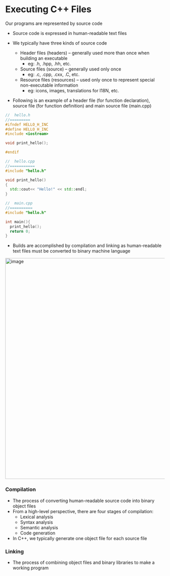 # Executing C++ Files

Our programs are represented by source code
- Source code is expressed in human-readable text files
- We typically have three kinds of source code
  - Header files (headers) – generally used more than once when building an executable
    - eg: .h, .hpp, .hh, etc.
  - Source files (source) – generally used only once
    - eg: .c, .cpp, .cxx, .C, etc.
  - Resource files (resources) – used only once to represent special non-executable information
    - eg: icons, images, translations for I18N, etc.
 
- Following is an example of a header file (for function declaration), source file (for function definition) and main source file (main.cpp)
```c++
//  hello.h
//=========
#ifndef HELLO_H_INC
#define HELLO_H_INC
#include <iostream>

void print_hello();

#endif
```
```c++
//  hello.cpp
//===========
#include "hello.h"

void print_hello()
{
  std::cout<< "Hello!" << std::endl;
}
```
```c++
//  main.cpp
//==========
#include "hello.h"

int main(){
  print_hello();
  return 0;
}
```
- Builds are accomplished by compilation and linking as human-readable text files must be converted to binary machine language
<img width="697" alt="image" src="https://user-images.githubusercontent.com/45400093/192631126-ddd3424c-f8e4-4d77-89e3-93621b80de46.png">

### Compilation
- The process of converting human-readable source code into binary object files
- From a high-level perspective, there are four stages of compilation:
  - Lexical analysis
  - Syntax analysis
  - Semantic analysis
  - Code generation
- In C++, we typically generate one object file for each source file
### Linking
- The process of combining object files and binary libraries to make a working program

